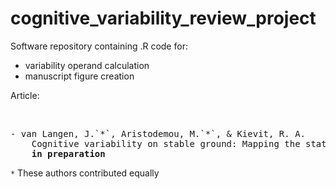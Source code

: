 # cognitive_variability_review_project

Software repository containing .R code for:
- variability operand calculation
- manuscript figure creation

Article:

<br>
<pre>
- van Langen, J.`*`, Aristodemou, M.`*`, & Kievit, R. A.
    Cognitive variability on stable ground: Mapping the state of fluctuations in development
    <b>in preparation</b>
</pre>

`*` These authors contributed equally
